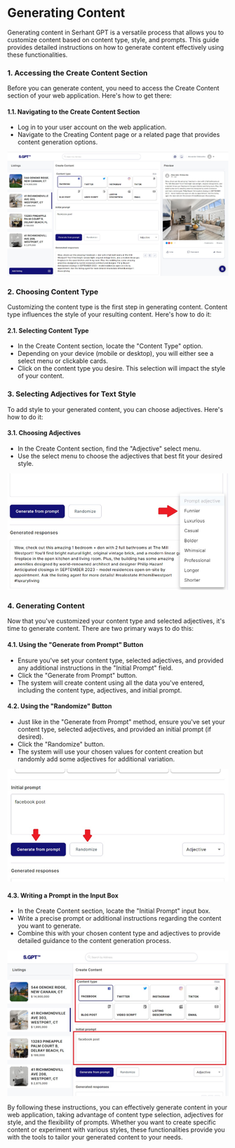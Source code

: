 # Generating Content

Generating content in Serhant GPT is a versatile process that allows you to customize content based on content
type, style, and prompts. This guide provides detailed instructions on how to generate content effectively using these
functionalities.

### 1. Accessing the Create Content Section

Before you can generate content, you need to access the Create Content section of your web application. Here's how to
get there:

#### 1.1. Navigating to the Create Content Section

- Log in to your user account on the web application.
- Navigate to the Creating Content page or a related page that provides content generation options.

![createContentPage](../../static/createContent/createContentPage.jpg)

### 2. Choosing Content Type

Customizing the content type is the first step in generating content. Content type influences the style of your
resulting content. Here's how to do it:

#### 2.1. Selecting Content Type

- In the Create Content section, locate the "Content Type" option.
- Depending on your device (mobile or desktop), you will either see a select menu or clickable cards.
- Click on the content type you desire. This selection will impact the style of your content.

### 3. Selecting Adjectives for Text Style

To add style to your generated content, you can choose adjectives. Here's how to do it:

#### 3.1. Choosing Adjectives

- In the Create Content section, find the "Adjective" select menu.
- Use the select menu to choose the adjectives that best fit your desired style.

![buttons](../../static/createContent/adjectiveActive.jpg)

### 4. Generating Content

Now that you've customized your content type and selected adjectives, it's time to generate content. There are two
primary ways to do this:

#### 4.1. Using the "Generate from Prompt" Button

- Ensure you've set your content type, selected adjectives, and provided any additional instructions in the "Initial
  Prompt" field.
- Click the "Generate from Prompt" button.
- The system will create content using all the data you've entered, including the content type, adjectives, and initial
  prompt.

#### 4.2. Using the "Randomize" Button

- Just like in the "Generate from Prompt" method, ensure you've set your content type, selected adjectives, and provided
  an initial prompt (if desired).
- Click the "Randomize" button.
- The system will use your chosen values for content creation but randomly add some adjectives for additional variation.

![buttons](../../static/createContent/buttons.jpg)

#### 4.3. Writing a Prompt in the Input Box

- In the Create Content section, locate the "Initial Prompt" input box.
- Write a precise prompt or additional instructions regarding the content you want to generate.
- Combine this with your chosen content type and adjectives to provide detailed guidance to the content generation
  process.

![mainActions](../../static/createContent/mainActions.jpg)

By following these instructions, you can effectively generate content in your web application, taking advantage of
content type selection, adjectives for style, and the flexibility of prompts. Whether you want to create specific
content or experiment with various styles, these functionalities provide you with the tools to tailor your generated
content to your needs.
